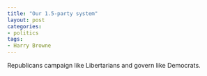 ```yaml
---
title: "Our 1.5-party system"
layout: post
categories:
- politics
tags:
- Harry Browne
---
```


Republicans campaign like Libertarians and govern like Democrats.

<div class="grammarly-disable-indicator"></div>